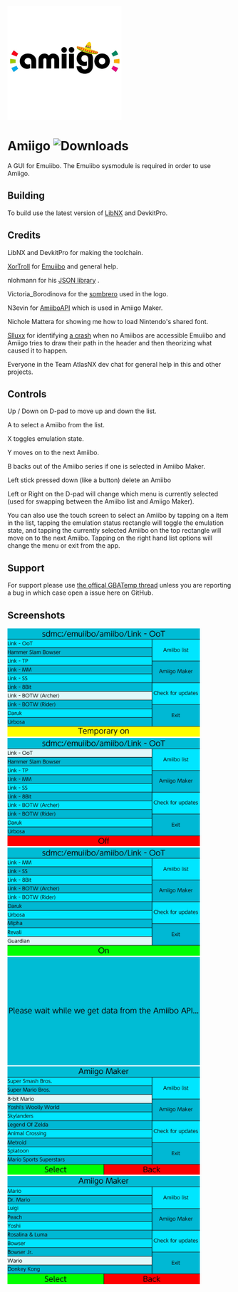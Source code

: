 ![Logo](icon.jpg)
# Amiigo ![Downloads](https://img.shields.io/github/downloads/CompSciOrBust/Amiigo/total?style=for-the-badge)
A GUI for Emuiibo. The Emuiibo sysmodule is required in order to use Amiigo.

## Building
To build use the latest version of [LibNX](https://github.com/switchbrew/libnx) and DevkitPro.

## Credits
LibNX and DevkitPro for making the toolchain.

[XorTroll](https://github.com/XorTroll/) for [Emuiibo](https://github.com/XorTroll/emuiibo) and general help.

nlohmann for his [JSON library](https://github.com/nlohmann/json) .

Victoria_Borodinova for the [sombrero](https://pixabay.com/illustrations/sombrero-hat-mexico-mexican-4280389/) used in the logo.

N3evin for [AmiiboAPI](https://github.com/N3evin/AmiiboAPI) which is used in Amiigo Maker.

Nichole Mattera for showing me how to load Nintendo's shared font.

[Slluxx](https://github.com/Slluxx) for identifying [a crash](https://github.com/CompSciOrBust/Amiigo/commit/db6942fcdbceb55cd281822fc09f6fe93219c8e5) when no Amiibos are accessible Emuiibo and Amiigo tries to draw their path in the header and then theorizing what caused it to happen.

Everyone in the Team AtlasNX dev chat  for general help in this and other projects.

## Controls
Up / Down on D-pad to move up and down the list.

A to select a Amiibo from the list.

X toggles emulation state.

Y moves on to the next Amiibo.

B backs out of the Amiibo series if one is selected in Amiibo Maker.

Left stick pressed down (like a button) delete an Amiibo

Left or Right on the D-pad will change which menu is currently selected (used for swapping between the Amiibo list and Amiigo Maker).

You can also use the touch screen to select an Amiibo by tapping on a item in the list, tapping the emulation status rectangle will toggle the emulation state, and tapping the currently selected Amiibo on the top rectangle will move on to the next Amiibo. Tapping on the right hand list options will change the menu or exit from the app.

## Support
For support please use [the offical GBATemp thread](https://gbatemp.net/threads/amiigo-emuiibo-gui.549964/) unless you are reporting a bug in which case open a issue here on GitHub.

## Screenshots
<img src="https://raw.githubusercontent.com/CompSciOrBust/Amiigo/master/Screenshots/Screenshot_1.jpg" width="432"/> <img src="https://raw.githubusercontent.com/CompSciOrBust/Amiigo/master/Screenshots/Screenshot_2.jpg" width="432"/>
<img src="https://raw.githubusercontent.com/CompSciOrBust/Amiigo/master/Screenshots/Screenshot_3.jpg" width="432"/> <img src="https://raw.githubusercontent.com/CompSciOrBust/Amiigo/master/Screenshots/Screenshot_4.jpg" width="432"/>
<img src="https://raw.githubusercontent.com/CompSciOrBust/Amiigo/master/Screenshots/Screenshot_5.jpg" width="432"/> <img src="https://raw.githubusercontent.com/CompSciOrBust/Amiigo/master/Screenshots/Screenshot_6.jpg" width="432"/>
